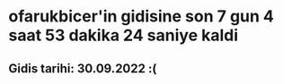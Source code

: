 # ofarukbicer'in gidisine son 7 gun 4 saat 53 dakika 24 saniye kaldi

## Gidis tarihi: 30.09.2022 :(